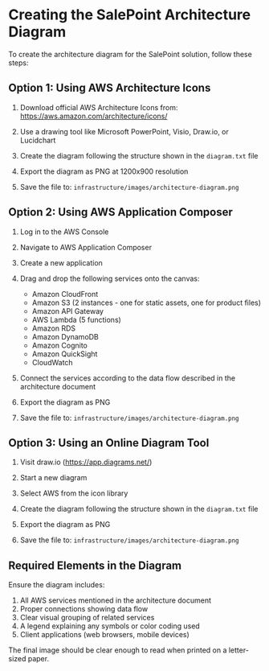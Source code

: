 # Creating the SalePoint Architecture Diagram

To create the architecture diagram for the SalePoint solution, follow these steps:

## Option 1: Using AWS Architecture Icons

1. Download official AWS Architecture Icons from: https://aws.amazon.com/architecture/icons/

2. Use a drawing tool like Microsoft PowerPoint, Visio, Draw.io, or Lucidchart

3. Create the diagram following the structure shown in the `diagram.txt` file

4. Export the diagram as PNG at 1200x900 resolution

5. Save the file to: `infrastructure/images/architecture-diagram.png`

## Option 2: Using AWS Application Composer

1. Log in to the AWS Console

2. Navigate to AWS Application Composer

3. Create a new application

4. Drag and drop the following services onto the canvas:
   - Amazon CloudFront
   - Amazon S3 (2 instances - one for static assets, one for product files)
   - Amazon API Gateway
   - AWS Lambda (5 functions)
   - Amazon RDS
   - Amazon DynamoDB
   - Amazon Cognito
   - Amazon QuickSight
   - CloudWatch

5. Connect the services according to the data flow described in the architecture document

6. Export the diagram as PNG

7. Save the file to: `infrastructure/images/architecture-diagram.png`

## Option 3: Using an Online Diagram Tool

1. Visit draw.io (https://app.diagrams.net/)

2. Start a new diagram

3. Select AWS from the icon library

4. Create the diagram following the structure shown in the `diagram.txt` file

5. Export the diagram as PNG

6. Save the file to: `infrastructure/images/architecture-diagram.png`

## Required Elements in the Diagram

Ensure the diagram includes:

1. All AWS services mentioned in the architecture document
2. Proper connections showing data flow
3. Clear visual grouping of related services
4. A legend explaining any symbols or color coding used
5. Client applications (web browsers, mobile devices)

The final image should be clear enough to read when printed on a letter-sized paper.
